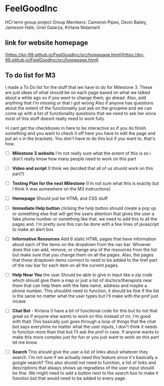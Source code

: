 # FeelGoodInc
HCI term group project
Group Members: Cameron Pipes, Devin Bailey, Jameson Hale, Uriel Galarza, Kirtana Nidamarti

## link for website homepage
[https://kn-99.github.io/FeelGoodInc/src/homepage.html](https://kn-99.github.io/FeelGoodInc/src/homepage.html)

## To do list for M3
I made a To Do list for the stuff that we have to do for Milestone 3. These are just ideas of what should be on each page based on what we talked about a while ago so if you want to change them, go ahead. Also, add anything that I'm missing or that I got wrong
Also if anyone has questions about the extent of the functionality just ask on the groupme and we can come up with a list of functionality questions that we need to ask her since most of this stuff doesnt really need to work fully.

*I cant get the checkboxes in here to be interactive so if you do finish something and you want to check it off here you have to edit the page and put an x in the brackets. You don't have to do this but if you want to, that's how.

- [ ] **Milestone 3 website**
          I'm not really sure what the extent of this is so i don't really know how many people need to work on this part

- [ ] **Video and script** (I think we decided that all of us shuold work on this part?) 

- [ ] **Testing Plan for the next Milestone** (I'm not sure what this is exactly but I think it was somewhere on the M3 instructions) 

- [ ] **Homepage**
         Should just be HTML and CSS stuff
         
- [ ] **Immediate Help button**
          clicking the help button should create a pop up or something else that will get the users attention that gives the user a fake phone number or something like that. we need to add this to all the pages and. I'm pretty sure this can be done with a few lines of javascript to make an alert box
          
- [ ] **Informative Resources**
          Add 6 static HTML pages that have information about each of the items on the dropdown from the nav bar. Whoever does this can add, remove, or change any of the resources from the list but make sure that you change them on all the pages. Also, the pages that these dropdown items connect to need to be added to the href part of the nav bar for each item on all the current pages. 
          
 
- [ ] **Help Near You**
        the user Should be able to give in input like a zip code which should give them a map or just a list of doctors/therapists near them that can help them with the fake name, address and maybe a phone number. This shouldnt need to function, it should be fine if the list is the same no matter what the user types but I'll make with the prof just incase  

- [ ] **Chat Bot** - Kirtana (I have a bit of functional code for this but its not that great so if anyone else wants to work on this instead of mr, I'm good with that)
        This basically just goes through a loop of things that the chat bot says everytime no matter what the user inputs, I don't think it needs to function more than that but I'll ask the prof in case. If anyone wants to make this more complex just for fun or you just want to work on this part let me know.

- [ ] **Search** 
        This should give the user a list of links about whatever they search. I'm not sure if we actually need this feature since it's basically a google search? This also shuold not need to function, a list of links and descriptions that always shows up  regradless of the user input should be fine. We might need to add a button next to the search box to make it function but that would need to be added to every page.
        
